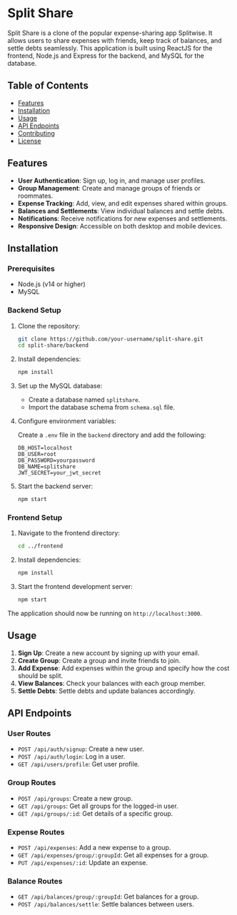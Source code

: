 # Split Share

Split Share is a clone of the popular expense-sharing app Splitwise. It allows users to share expenses with friends, keep track of balances, and settle debts seamlessly. This application is built using ReactJS for the frontend, Node.js and Express for the backend, and MySQL for the database.

## Table of Contents

- [Features](#features)
- [Installation](#installation)
- [Usage](#usage)
- [API Endpoints](#api-endpoints)
- [Contributing](#contributing)
- [License](#license)

## Features

- **User Authentication**: Sign up, log in, and manage user profiles.
- **Group Management**: Create and manage groups of friends or roommates.
- **Expense Tracking**: Add, view, and edit expenses shared within groups.
- **Balances and Settlements**: View individual balances and settle debts.
- **Notifications**: Receive notifications for new expenses and settlements.
- **Responsive Design**: Accessible on both desktop and mobile devices.

## Installation

### Prerequisites

- Node.js (v14 or higher)
- MySQL

### Backend Setup

1. Clone the repository:

    ```bash
    git clone https://github.com/your-username/split-share.git
    cd split-share/backend
    ```

2. Install dependencies:

    ```bash
    npm install
    ```

3. Set up the MySQL database:

    - Create a database named `splitshare`.
    - Import the database schema from `schema.sql` file.

4. Configure environment variables:

    Create a `.env` file in the `backend` directory and add the following:

    ```env
    DB_HOST=localhost
    DB_USER=root
    DB_PASSWORD=yourpassword
    DB_NAME=splitshare
    JWT_SECRET=your_jwt_secret
    ```

5. Start the backend server:

    ```bash
    npm start
    ```

### Frontend Setup

1. Navigate to the frontend directory:

    ```bash
    cd ../frontend
    ```

2. Install dependencies:

    ```bash
    npm install
    ```

3. Start the frontend development server:

    ```bash
    npm start
    ```

The application should now be running on `http://localhost:3000`.

## Usage

1. **Sign Up**: Create a new account by signing up with your email.
2. **Create Group**: Create a group and invite friends to join.
3. **Add Expense**: Add expenses within the group and specify how the cost should be split.
4. **View Balances**: Check your balances with each group member.
5. **Settle Debts**: Settle debts and update balances accordingly.

## API Endpoints

### User Routes

- `POST /api/auth/signup`: Create a new user.
- `POST /api/auth/login`: Log in a user.
- `GET /api/users/profile`: Get user profile.

### Group Routes

- `POST /api/groups`: Create a new group.
- `GET /api/groups`: Get all groups for the logged-in user.
- `GET /api/groups/:id`: Get details of a specific group.

### Expense Routes

- `POST /api/expenses`: Add a new expense to a group.
- `GET /api/expenses/group/:groupId`: Get all expenses for a group.
- `PUT /api/expenses/:id`: Update an expense.

### Balance Routes

- `GET /api/balances/group/:groupId`: Get balances for a group.
- `POST /api/balances/settle`: Settle balances between users.
